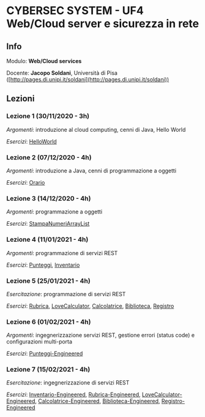 # CYBERSEC SYSTEM - UF4 Web/Cloud server e sicurezza in rete 

## Info

Modulo: **Web/Cloud services**

Docente: **Jacopo Soldani**, Università di Pisa ([http://pages.di.unipi.it/soldani](http://pages.di.unipi.it/soldani))

## Lezioni

### Lezione 1 (30/11/2020 - 3h)
*Argomenti*: introduzione al cloud computing, cenni di Java, Hello World

*Esercizi*: [HelloWorld](https://github.com/cybersec-system-cloud/hello-world)

### Lezione 2 (07/12/2020 - 4h)
*Argomenti*: introduzione a Java, cenni di programmazione a oggetti

*Esercizi*: [Orario](https://github.com/cybersec-system-cloud/orario-americano)

### Lezione 3 (14/12/2020 - 4h)
*Argomenti*: programmazione a oggetti  

*Esercizi*: [StampaNumeriArrayList](https://github.com/cybersec-system-cloud/StampaNumeriArrayList)

### Lezione 4 (11/01/2021 - 4h)
*Argomenti*: programmazione di servizi REST

*Esercizi*: [Punteggi](https://github.com/cybersec-system-cloud/Punteggi), [Inventario](https://github.com/cybersec-system-cloud/Inventario)

### Lezione 5 (25/01/2021 - 4h)
*Esercitazione*: programmazione di servizi REST

*Esercizi*: [Rubrica](https://github.com/cybersec-system-cloud/rubrica), [LoveCalculator](https://github.com/cybersec-system-cloud/lovecalculator), [Calcolatrice](https://github.com/cybersec-system-cloud/calcolatrice), [Biblioteca](https://github.com/cybersec-system-cloud/biblioteca), [Registro](https://github.com/cybersec-system-cloud/registro)

### Lezione 6 (01/02/2021 - 4h)
*Argomenti*: ingegnerizzazione servizi REST, gestione errori (status code) e configurazioni multi-porta

*Esercizi*: [Punteggi-Engineered](https://github.com/cybersec-system-cloud/punteggi-engineered)

### Lezione 7 (15/02/2021 - 4h)
*Esercitazione*: ingegnerizzazione di servizi REST

*Esercizi*: [Inventario-Engineered](https://github.com/cybersec-system-cloud/inventario-engineered), [Rubrica-Engineered](https://github.com/cybersec-system-cloud/rubrica-engineered), [LoveCalculator-Engineered](https://github.com/cybersec-system-cloud/lovecalculator-engineered), [Calcolatrice-Engineered](https://github.com/cybersec-system-cloud/calcolatrice-engineered), [Biblioteca-Engineered](https://github.com/cybersec-system-cloud/biblioteca-engineered), [Registro-Engineered](https://github.com/cybersec-system-cloud/registro-engineered)




